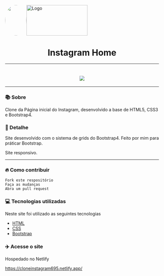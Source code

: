 <div style="display: flex; align-items: center;">
  <img src="https://github.com/abraao69/abraao69-portfolio-abraao/blob/master/testinho/portfolio/1679067787215.jpeg" width="70" height="100" style="border-radius: 100%;">
  <img src="https://github.com/abraao69/ApiRestful-teste/blob/main/logo.png" alt="Logo" width="200" height="100">
  <br><br>
</div>

<h1 align=center>Instagram Home</h1>
<hr>
<h1 align=center><img src="https://user-images.githubusercontent.com/103331086/219114840-5ab8c31e-0ffe-48d7-9d6f-5fa6fd243a27.PNG"></h1>
<hr>

### 📚 Sobre

Clone da Página inicial do Instagram, desenvolvido a base de HTML5, CSS3 e Bootstrap4.

### 🎨 Detalhe

Site desenvolvido com o sistema de grids do Bootstrap4.
Feito por mim para práticar Bootstrap.

Site responsivo.

<hr>

### 🔥 Como contribuir

```
Fork este respositório
Faça as mudanças
Abra um pull request
```

### 💻 Tecnologias utilizadas

Neste site foi utilizado as seguintes tecnologias

- [HTML](https://www.w3schools.com/html/)
- [CSS](https://www.w3schools.com/css/)
- [Bootstrap](https://getbootstrap.com/)

### :airplane: Acesse o site

Hospedado no Netlify

https://cloneinstagram695.netlify.app/
